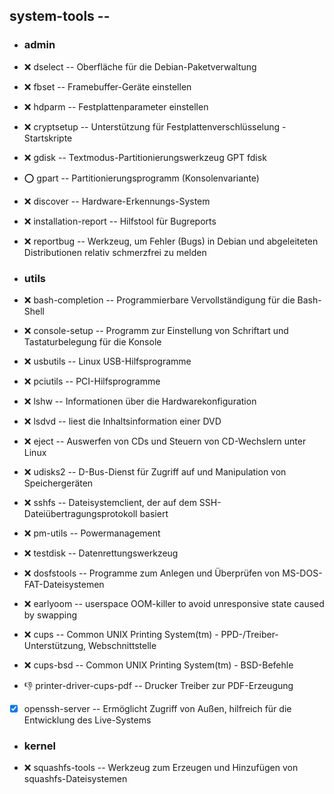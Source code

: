 ##  system-tools  --

- ###  admin

- :x:  dselect  --	Oberfläche für die Debian-Paketverwaltung
- :x:  fbset  --	Framebuffer-Geräte einstellen
- :x:  hdparm  --	Festplattenparameter einstellen
- :x:  cryptsetup  --	Unterstützung für Festplattenverschlüsselung - Startskripte
- :x:  gdisk  --	Textmodus-Partitionierungswerkzeug GPT fdisk
- :o:  gpart  --	Partitionierungsprogramm (Konsolenvariante)
- :x:  discover  --	Hardware-Erkennungs-System

- :x:  installation-report  --	Hilfstool für Bugreports
- :x:  reportbug  --		Werkzeug, um Fehler (Bugs) in Debian und abgeleiteten Distributionen relativ schmerzfrei zu melden

- ###  utils

- :x:  bash-completion  -- Programmierbare Vervollständigung für die Bash-Shell
- :x:  console-setup  -- Programm zur Einstellung von Schriftart und Tastaturbelegung für die Konsole
- :x:  usbutils  --	Linux USB-Hilfsprogramme
- :x:  pciutils  --	PCI-Hilfsprogramme
- :x:  lshw  --		Informationen über die Hardwarekonfiguration
- :x:  lsdvd  --	liest die Inhaltsinformation einer DVD
- :x:  eject  --	Auswerfen von CDs und Steuern von CD-Wechslern unter Linux
- :x:  udisks2  --	D-Bus-Dienst für Zugriff auf und Manipulation von Speichergeräten
- :x:  sshfs  --	Dateisystemclient, der auf dem SSH-Dateiübertragungsprotokoll basiert
- :x:  pm-utils  --	Powermanagement
- :x:  testdisk  --	Datenrettungswerkzeug
- :x:  dosfstools  --	Programme zum Anlegen und Überprüfen von MS-DOS-FAT-Dateisystemen
- :x:  earlyoom  --		userspace OOM-killer to avoid unresponsive state caused by swapping

- :x:  cups  --		Common UNIX Printing System(tm) - PPD-/Treiber-Unterstützung, Webschnittstelle
- :x:  cups-bsd  --	Common UNIX Printing System(tm) - BSD-Befehle

[//]: # (Carsten: printer-driver-cups-pdf will während des Bauens ein root-Passwort eingegeben haben)
- :-1:  printer-driver-cups-pdf  -- Drucker Treiber zur PDF-Erzeugung

- [x]  openssh-server  -- Ermöglicht Zugriff von Außen, hilfreich für die Entwicklung des Live-Systems


- ###  kernel

- :x:  squashfs-tools  -- Werkzeug zum Erzeugen und Hinzufügen von squashfs-Dateisystemen


